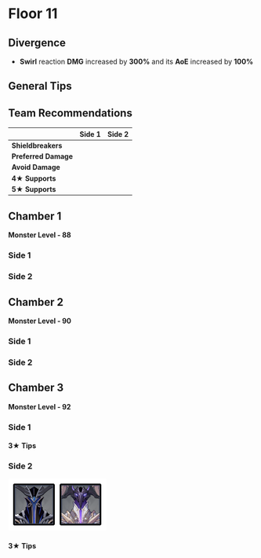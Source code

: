 # Floor 11

## Divergence

*  **Swirl** reaction **DMG** increased by **300%** and its **AoE** increased by **100%**

## General Tips

## Team Recommendations

|  | Side 1 | Side 2 |
| :--- | :---: | :---: |
| **Shieldbreakers** |  |  |
| **Preferred Damage** |  |  |
| **Avoid Damage** |  |  |
| **4**★ **Supports** |  |  |
| **5**★ **Supports** |  |  |

## Chamber 1

**Monster Level - 88**

### Side 1

### Side 2

## Chamber 2

**Monster Level - 90**

### Side 1

### Side 2

## Chamber 3

**Monster Level - 92**

### Side 1

#### 3★ Tips

### Side 2

![](../../.gitbook/assets/11-3-2%20%282%29.png)

#### 3★ Tips

